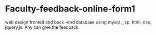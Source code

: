 # Faculty-feedback-online-form1
web design fronted and back -end database using mysql , jsp, html, css, jquery,js. Any can give the feedback.
